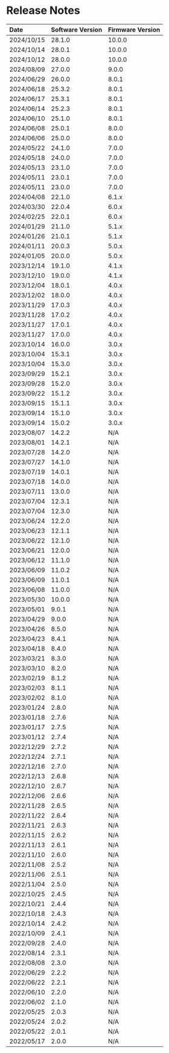# Release Notes

| Date        | Software Version | Firmware Version |
| :----       | :--------------- | :--------------- |
| 2024/10/15  | 28.1.0           | 10.0.0           |
| 2024/10/14  | 28.0.1           | 10.0.0           |
| 2024/10/12  | 28.0.0           | 10.0.0           |
| 2024/08/09  | 27.0.0           | 9.0.0            |
| 2024/06/29  | 26.0.0           | 8.0.1            |
| 2024/06/18  | 25.3.2           | 8.0.1            |
| 2024/06/17  | 25.3.1           | 8.0.1            |
| 2024/06/14  | 25.2.3           | 8.0.1            |
| 2024/06/10  | 25.1.0           | 8.0.1            |
| 2024/06/08  | 25.0.1           | 8.0.0            |
| 2024/06/06  | 25.0.0           | 8.0.0            |
| 2024/05/22  | 24.1.0           | 7.0.0            |
| 2024/05/18  | 24.0.0           | 7.0.0            |
| 2024/05/13  | 23.1.0           | 7.0.0            |
| 2024/05/11  | 23.0.1           | 7.0.0            |
| 2024/05/11  | 23.0.0           | 7.0.0            |
| 2024/04/08  | 22.1.0           | 6.1.x            |
| 2024/03/30  | 22.0.4           | 6.0.x            |
| 2024/02/25  | 22.0.1           | 6.0.x            |
| 2024/01/29  | 21.1.0           | 5.1.x            |
| 2024/01/26  | 21.0.1           | 5.1.x            |
| 2024/01/11  | 20.0.3           | 5.0.x            |
| 2024/01/05  | 20.0.0           | 5.0.x            |
| 2023/12/14  | 19.1.0           | 4.1.x            |
| 2023/12/10  | 19.0.0           | 4.1.x            |
| 2023/12/04  | 18.0.1           | 4.0.x            |
| 2023/12/02  | 18.0.0           | 4.0.x            |
| 2023/11/29  | 17.0.3           | 4.0.x            |
| 2023/11/28  | 17.0.2           | 4.0.x            |
| 2023/11/27  | 17.0.1           | 4.0.x            |
| 2023/11/27  | 17.0.0           | 4.0.x            |
| 2023/10/14  | 16.0.0           | 3.0.x            |
| 2023/10/04  | 15.3.1           | 3.0.x            |
| 2023/10/04  | 15.3.0           | 3.0.x            |
| 2023/09/29  | 15.2.1           | 3.0.x            |
| 2023/09/28  | 15.2.0           | 3.0.x            |
| 2023/09/22  | 15.1.2           | 3.0.x            |
| 2023/09/15  | 15.1.1           | 3.0.x            |
| 2023/09/14  | 15.1.0           | 3.0.x            |
| 2023/09/14  | 15.0.2           | 3.0.x            |
| 2023/08/07  | 14.2.2           | N/A              |
| 2023/08/01  | 14.2.1           | N/A              |
| 2023/07/28  | 14.2.0           | N/A              |
| 2023/07/27  | 14.1.0           | N/A              |
| 2023/07/19  | 14.0.1           | N/A              |
| 2023/07/18  | 14.0.0           | N/A              |
| 2023/07/11  | 13.0.0           | N/A              |
| 2023/07/04  | 12.3.1           | N/A              |
| 2023/07/04  | 12.3.0           | N/A              |
| 2023/06/24  | 12.2.0           | N/A              |
| 2023/06/23  | 12.1.1           | N/A              |
| 2023/06/22  | 12.1.0           | N/A              |
| 2023/06/21  | 12.0.0           | N/A              |
| 2023/06/12  | 11.1.0           | N/A              |
| 2023/06/09  | 11.0.2           | N/A              |
| 2023/06/09  | 11.0.1           | N/A              |
| 2023/06/08  | 11.0.0           | N/A              |
| 2023/05/30  | 10.0.0           | N/A              |
| 2023/05/01  | 9.0.1            | N/A              |
| 2023/04/29  | 9.0.0            | N/A              |
| 2023/04/26  | 8.5.0            | N/A              |
| 2023/04/23  | 8.4.1            | N/A              |
| 2023/04/18  | 8.4.0            | N/A              |
| 2023/03/21  | 8.3.0            | N/A              |
| 2023/03/10  | 8.2.0            | N/A              |
| 2023/02/19  | 8.1.2            | N/A              |
| 2023/02/03  | 8.1.1            | N/A              |
| 2023/02/02  | 8.1.0            | N/A              |
| 2023/01/24  | 2.8.0            | N/A              |
| 2023/01/18  | 2.7.6            | N/A              |
| 2023/01/17  | 2.7.5            | N/A              |
| 2023/01/12  | 2.7.4            | N/A              |
| 2022/12/29  | 2.7.2            | N/A              |
| 2022/12/24  | 2.7.1            | N/A              |
| 2022/12/16  | 2.7.0            | N/A              |
| 2022/12/13  | 2.6.8            | N/A              |
| 2022/12/10  | 2.6.7            | N/A              |
| 2022/12/06  | 2.6.6            | N/A              |
| 2022/11/28  | 2.6.5            | N/A              |
| 2022/11/22  | 2.6.4            | N/A              |
| 2022/11/21  | 2.6.3            | N/A              |
| 2022/11/15  | 2.6.2            | N/A              |
| 2022/11/13  | 2.6.1            | N/A              |
| 2022/11/10  | 2.6.0            | N/A              |
| 2022/11/08  | 2.5.2            | N/A              |
| 2022/11/06  | 2.5.1            | N/A              |
| 2022/11/04  | 2.5.0            | N/A              |
| 2022/10/25  | 2.4.5            | N/A              |
| 2022/10/21  | 2.4.4            | N/A              |
| 2022/10/18  | 2.4.3            | N/A              |
| 2022/10/14  | 2.4.2            | N/A              |
| 2022/10/09  | 2.4.1            | N/A              |
| 2022/09/28  | 2.4.0            | N/A              |
| 2022/08/14  | 2.3.1            | N/A              |
| 2022/08/08  | 2.3.0            | N/A              |
| 2022/06/29  | 2.2.2            | N/A              |
| 2022/06/22  | 2.2.1            | N/A              |
| 2022/06/10  | 2.2.0            | N/A              |
| 2022/06/02  | 2.1.0            | N/A              |
| 2022/05/25  | 2.0.3            | N/A              |
| 2022/05/24  | 2.0.2            | N/A              |
| 2022/05/22  | 2.0.1            | N/A              |
| 2022/05/17  | 2.0.0            | N/A              |
